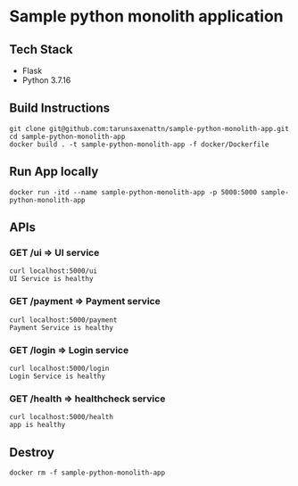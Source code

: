 # Sample python monolith application

## Tech Stack
- Flask
- Python 3.7.16

## Build Instructions

```
git clone git@github.com:tarunsaxenattn/sample-python-monolith-app.git
cd sample-python-monolith-app
docker build . -t sample-python-monolith-app -f docker/Dockerfile
```

## Run App locally

```
docker run -itd --name sample-python-monolith-app -p 5000:5000 sample-python-monolith-app
```

## APIs

### GET /ui => UI service
```
curl localhost:5000/ui
UI Service is healthy
```

### GET /payment => Payment service
```
curl localhost:5000/payment
Payment Service is healthy
```

### GET /login => Login service
```
curl localhost:5000/login
Login Service is healthy
```

### GET /health => healthcheck service
```
curl localhost:5000/health
app is healthy
```

## Destroy
```
docker rm -f sample-python-monolith-app
```
